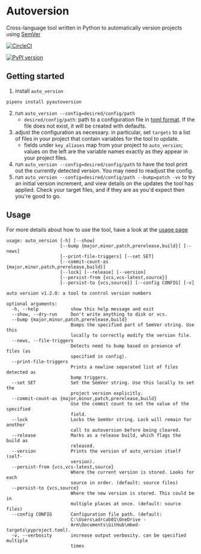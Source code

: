 # Autoversion
Cross-language tool written in Python to automatically version projects using [SemVer](https://semver.org/)

[![CircleCI](https://circleci.com/gh/ARMmbed/autoversion.svg?style=svg&circle-token=dd9ec017be37f9b5f0a5b9a785c55c53fcd578c7)](https://circleci.com/gh/ARMmbed/autoversion)

[![PyPI version](https://badge.fury.io/py/pyautoversion.svg)](https://badge.fury.io/py/pyautoversion)



## Getting started
1. install `auto_version`
```
pipenv install pyautoversion
```
2. run `auto_version --config=desired/config/path`
    - `desired/config/path`: path to a configuration file in [toml format](https://github.com/toml-lang/toml).
      If the file does not exist, it will be created with defaults.
3. adjust the configuration as necessary. in particular, set `targets` to a list of
files in your project that contain variables for the tool to update.
    - fields under `key_aliases` map from your project to `auto_version`;
values on the left are the variable names exactly as they appear in your project files.
4. run `auto_version --config=desired/config/path` to have the tool print out
the currently detected version. You may need to readjust the config.
5. run `auto_version --config=desired/config/path --bump=patch -vv` to try an initial
version increment, and view details on the updates the tool has applied.
Check your target files, and if they are as you'd expect then you're good to go.


## Usage
For more details about how to use the tool, have a look at the [usage page](./USAGE.md)

```
usage: auto_version [-h] [--show]
                    [--bump {major,minor,patch,prerelease,build}] [--news]
                    [--print-file-triggers] [--set SET]
                    [--commit-count-as {major,minor,patch,prerelease,build}]
                    [--lock] [--release] [--version]
                    [--persist-from {vcs,vcs-latest,source}]
                    [--persist-to {vcs,source}] [--config CONFIG] [-v]

auto version v1.2.0: a tool to control version numbers

optional arguments:
  -h, --help            show this help message and exit
  --show, --dry-run     Don't write anything to disk or vcs.
  --bump {major,minor,patch,prerelease,build}
                        Bumps the specified part of SemVer string. Use this
                        locally to correctly modify the version file.
  --news, --file-triggers
                        Detects need to bump based on presence of files (as
                        specified in config).
  --print-file-triggers
                        Prints a newline separated list of files detected as
                        bump triggers.
  --set SET             Set the SemVer string. Use this locally to set the
                        project version explicitly.
  --commit-count-as {major,minor,patch,prerelease,build}
                        Use the commit count to set the value of the specified
                        field.
  --lock                Locks the SemVer string. Lock will remain for another
                        call to autoversion before being cleared.
  --release             Marks as a release build, which flags the build as
                        released.
  --version             Prints the version of auto_version itself (self-
                        version).
  --persist-from {vcs,vcs-latest,source}
                        Where the current version is stored. Looks for each
                        source in order. (default: source files)
  --persist-to {vcs,source}
                        Where the new version is stored. This could be in
                        multiple places at once. (default: source files)
  --config CONFIG       Configuration file path. (default:
                        C:\Users\adrcab01\OneDrive -
                        Arm\Documents\GitHub\mbed-targets\pyproject.toml).
  -v, --verbosity       increase output verbosity. can be specified multiple
                        times
```
